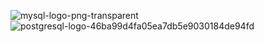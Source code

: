 

![mysql-logo-png-transparent](https://github.com/AshikJenly/L5-SQL/assets/116492348/327dcfff-b4c3-4247-bb72-e05c99fa7bcd)
![postgresql-logo-46ba99d4fa05ea7db5e9030184de94fd](https://github.com/AshikJenly/L5-SQL/assets/116492348/21aca7a9-3edf-47ce-83df-9b2c9f0cb50f)
